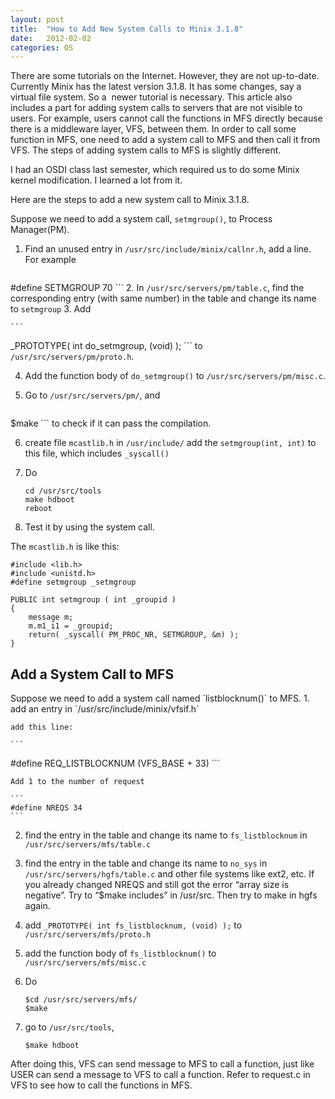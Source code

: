 ```yaml
---
layout: post
title:  "How to Add New System Calls to Minix 3.1.8"
date:   2012-02-02
categories: OS
---
```



There are some tutorials on the Internet. However, they are not up-to-date. Currently Minix has the latest version 3.1.8. It has some changes, say a virtual file system. So a  newer tutorial is necessary. This article also includes a part for adding system calls to servers that are not visible to users. For example, users cannot call the functions in MFS directly because there is a middleware layer, VFS, between them. In order to call some function in MFS, one need to add a system call to MFS and then call it from VFS. The steps of adding system calls to MFS is slightly different.

I had an OSDI class last semester, which required us to do some Minix kernel modification. I learned a lot from it.

Here are the steps to add a new system call to Minix 3.1.8.

Suppose we need to add a system call, `setmgroup()`, to Process Manager(PM).

1. Find an unused entry in `/usr/src/include/minix/callnr.h`, add a line. For example

    ```
#define SETMGROUP 70
    ```
2. In `/usr/src/servers/pm/table.c`, find the corresponding entry (with same number) in the table and change its name to `setmgroup`
3. Add

    ```
_PROTOTYPE( int do_setmgroup, (void) );
    ```
to `/usr/src/servers/pm/proto.h`.

4. Add the function body of `do_setmgroup()` to `/usr/src/servers/pm/misc.c`.
5. Go to `/usr/src/servers/pm/`, and 

    ```
$make
    ``` 
    to check if it can pass the compilation.

6. create file `mcastlib.h` in `/usr/include/`
add the `setmgroup(int, int)` to this file, which includes `_syscall()`
7. Do

    ```
    cd /usr/src/tools
    make hdboot
    reboot
    ```
8. Test it by using the system call.

The `mcastlib.h` is like this:

```
#include <lib.h>
#include <unistd.h>
#define setmgroup _setmgroup
```

```
PUBLIC int setmgroup ( int _groupid )
{
    message m;
    m.m1_i1 = _groupid;
    return( _syscall( PM_PROC_NR, SETMGROUP, &m) );
}

```

<h2>Add a System Call to MFS</h2>
Suppose we need to add a system call named `listblocknum()` to MFS.
1. add an entry in `/usr/src/include/minix/vfsif.h`

    add this line:

    ```
#define REQ_LISTBLOCKNUM (VFS_BASE + 33)
    ```

    Add 1 to the number of request

    ```
    #define NREQS 34
    ```

2. find the entry in the table and change its name to `fs_listblocknum` in `/usr/src/servers/mfs/table.c`
3. find the entry in the table and change its name to `no_sys` in `/usr/src/servers/hgfs/table.c` and other file systems like ext2, etc.
    If you already changed NREQS and still got the error “array size is negative”. Try to “$make includes” in /usr/src. Then try to make in hgfs again.
4. add `_PROTOTYPE( int fs_listblocknum, (void) );` to `/usr/src/servers/mfs/proto.h`
5. add the function body of `fs_listblocknum()` to `/usr/src/servers/mfs/misc.c`
6. Do

    ```
    $cd /usr/src/servers/mfs/
    $make
    ```
7. go to `/usr/src/tools`,

    ```
    $make hdboot
    ```

After doing this, VFS can send message to MFS to call a function, just like USER can send a message to VFS to call a function. Refer to request.c in VFS to see how to call the functions in MFS.


